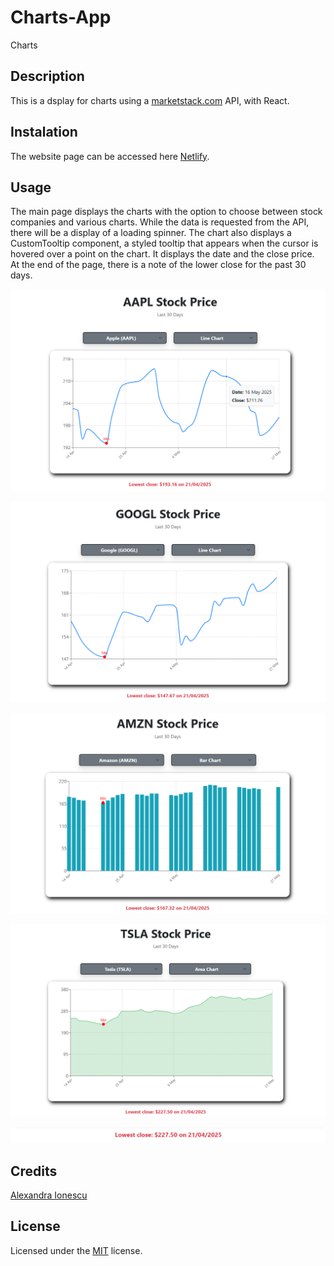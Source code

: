 # Charts-App
Charts

## Description

This is a dsplay for charts using a [marketstack.com](https://marketstack.com/) API, with React.

## Instalation

The website page can be accessed here [Netlify](https://another-charts-app.netlify.app/).

## Usage

The main page displays the charts with the option to choose between stock companies and various charts. While the data is requested from the API, there will be a display of a loading spinner. The chart also displays a CustomTooltip component, a styled tooltip that appears when the cursor is hovered over a point on the chart. It displays the date and the close price. At the end of the page, there is a note of the lower close for the past 30 days.

![Main-page](chart-app/public/main-page.png)

![Line-chart](chart-app/public/line-chart.png)

![Bar-chart](chart-app/public/bar-chart.png)

![Area-chart](chart-app/public/area-chart.png)

![Lower-close](chart-app/public/lower-close.png)

## Credits

[Alexandra Ionescu](https://github.com/ionescuea)

## License

Licensed under the [MIT](LICENSE) license.
